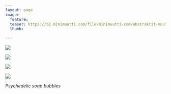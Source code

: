 ```yaml
---
layout: page
image:
  feature:
  teaser: https://b2.minimuutti.com/file/minimuutti-com/abstraktit-muut/1/DS47653__-245px.jpg
  thumb:

---
```


[![](https://b2.minimuutti.com/file/minimuutti-com/abstraktit-muut/1/DS47654_-800px.jpg)](https://dl.dropboxusercontent.com/sh/ea1wtnz7z734o12/AABXuu9tOC0zOxt9wkT5FJcja/abstraktit-muut/1/DS47654_.jpg)

[![](https://b2.minimuutti.com/file/minimuutti-com/abstraktit-muut/1/DS47654_3-800px.jpg)](https://dl.dropboxusercontent.com/sh/ea1wtnz7z734o12/AAB9AYLOfa8ZaN9b27ddj_pQa/abstraktit-muut/1/DS47654_3.jpg)

[![](https://b2.minimuutti.com/file/minimuutti-com/abstraktit-muut/1/DS47653-800px.jpg)](https://dl.dropboxusercontent.com/sh/ea1wtnz7z734o12/AAAxfzthTlU_JFO4kNBfiz-Fa/abstraktit-muut/1/DS47653.jpg)

[![](https://b2.minimuutti.com/file/minimuutti-com/abstraktit-muut/1/DS47654_6-800px.jpg)](https://dl.dropboxusercontent.com/sh/ea1wtnz7z734o12/AABA72cZ7lgCjKRsEtjBygZta/abstraktit-muut/1/DS47654_6.jpg)

*Psychedelic soap bubbles*
